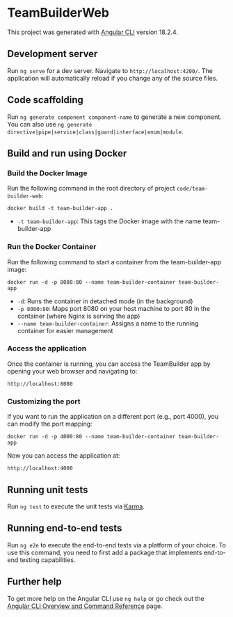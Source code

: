 # TeamBuilderWeb

This project was generated with [Angular CLI](https://github.com/angular/angular-cli) version 18.2.4.

## Development server

Run `ng serve` for a dev server. Navigate to `http://localhost:4200/`. The application will automatically reload if you change any of the source files.

## Code scaffolding

Run `ng generate component component-name` to generate a new component. You can also use `ng generate directive|pipe|service|class|guard|interface|enum|module`.

## Build and run using Docker

### Build the Docker Image

Run the following command in the root directory of project `code/team-builder-web`:

```
docker build -t team-builder-app .
```
- `-t team-builder-app`: This tags the Docker image with the name team-builder-app

### Run the Docker Container

Run the following command to start a container from the team-builder-app image:

```
docker run -d -p 8080:80 --name team-builder-container team-builder-app
```
- `-d`: Runs the container in detached mode (in the background)
- `-p 8080:80`: Maps port 8080 on your host machine to port 80 in the container (where Nginx is serving the app)
- `--name team-builder-container`: Assigns a name to the running container for easier management

### Access the application

Once the container is running, you can access the TeamBuilder app by opening your web browser and navigating to:

```
http://localhost:8080
```

### Customizing the port

If you want to run the application on a different port (e.g., port 4000), you can modify the port mapping:

```
docker run -d -p 4000:80 --name team-builder-container team-builder-app
```
Now you can access the application at:
```
http://localhost:4000
```

## Running unit tests

Run `ng test` to execute the unit tests via [Karma](https://karma-runner.github.io).

## Running end-to-end tests

Run `ng e2e` to execute the end-to-end tests via a platform of your choice. To use this command, you need to first add a package that implements end-to-end testing capabilities.

## Further help

To get more help on the Angular CLI use `ng help` or go check out the [Angular CLI Overview and Command Reference](https://angular.dev/tools/cli) page.
